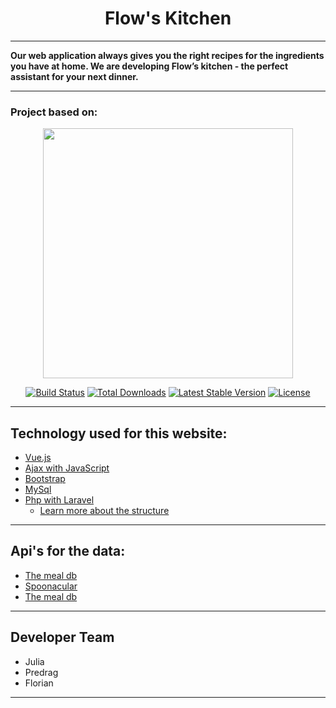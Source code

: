 <h1 align="center">Flow's Kitchen</h1>

- - -

**Our web application always gives you the right recipes for the ingredients you have at home. We are developing Flow’s kitchen - the perfect assistant for your next dinner.**

- - -

### Project based on:

<p align="center"><a href="https://laravel.com" target="_blank"><img src="https://raw.githubusercontent.com/laravel/art/master/logo-lockup/5%20SVG/2%20CMYK/1%20Full%20Color/laravel-logolockup-cmyk-red.svg" width="400"></a></p>

<p align="center">
<a href="https://travis-ci.org/laravel/framework"><img src="https://travis-ci.org/laravel/framework.svg" alt="Build Status"></a>
<a href="https://packagist.org/packages/laravel/framework"><img src="https://img.shields.io/packagist/dt/laravel/framework" alt="Total Downloads"></a>
<a href="https://packagist.org/packages/laravel/framework"><img src="https://img.shields.io/packagist/v/laravel/framework" alt="Latest Stable Version"></a>
<a href="https://packagist.org/packages/laravel/framework"><img src="https://img.shields.io/packagist/l/laravel/framework" alt="License"></a>
</p>

- - -

<h2>Technology used for this website:</h2>

- <a href="https://vuejs.org/" alt="vue.js">Vue.js</a>
- <a href="https://www.positronx.io/laravel-ajax-example-tutorial/" alt="ajax">Ajax with JavaScript</a>
- <a href="https://getbootstrap.com/" alt="bootstrap">Bootstrap</a>
- <a href="https://www.mysql.com/de/" alt="mysql">MySql</a>
- <a href="https://laravel.com/" alt="Laravel">Php with Laravel</a> 
  - <a href="https://laravel.com/docs/8.x/structure" alt="structure">Learn more about the structure</a>

- - -

<h2>Api's for the data:</h2>

- <a href="https://www.themealdb.com/api.php" alt="The meal DB">The meal db</a>
- <a href="https://spoonacular.com/food-api" alt="spoonacular">Spoonacular</a><br>
- <a href="https://www.themealdb.com/api.php" alt="The meal DB">The meal db</a>

- - -

<h2>Developer Team</h2>

- Julia
- Predrag
- Florian

- - -
